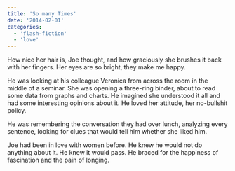 ```yaml
---
title: 'So many Times'
date: '2014-02-01'
categories:
  - 'flash-fiction'
  - 'love'
---
```


How nice her hair is, Joe thought, and how graciously she brushes it back with
her fingers. Her eyes are so bright, they make me happy.

He was looking at his colleague Veronica from across the room in the middle of a
seminar. She was opening a three-ring binder, about to read some data from
graphs and charts. He imagined she understood it all and had some interesting
opinions about it. He loved her attitude, her no-bullshit policy.

He was remembering the conversation they had over lunch, analyzing every
sentence, looking for clues that would tell him whether she liked him.

Joe had been in love with women before. He knew he would not do anything about
it. He knew it would pass. He braced for the happiness of fascination and the
pain of longing.
